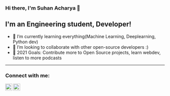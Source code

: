 ### Hi there, I'm Suhan Acharya 👋

## I'm an Engineering student, Developer!

- 🌱 I’m currently learning everything(Machine Learning, Deeplearning, Python dev)
- 👯 I’m looking to collaborate with other open-source developers :)
- 🥅 2021 Goals: Contribute more to Open Source projects, learn webdev, listen to more podcasts
---

### Connect with me:

[<img align="left" alt="suhanacharya | Twitter" width="22px" src="https://cdn2.iconfinder.com/data/icons/social-media-2285/512/1_Twitter_colored_svg-512.png" />][twitter]
[<img align="left" alt="suhanacharya | LinkedIn" width="22px" src="https://cdn2.iconfinder.com/data/icons/social-media-2285/512/1_Linkedin_unofficial_colored_svg-512.png" />][linkedin]

<br />

[twitter]: https://twitter.com/suhanacharya
[linkedin]: https://linkedin.com/in/suhanacharya
